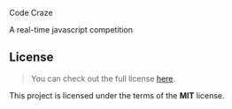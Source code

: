 Code Craze

A real-time javascript competition

## License
>You can check out the full license [here](https://github.com/underGhost/codeCraze/blob/master/LICENSE).

This project is licensed under the terms of the **MIT** license.

